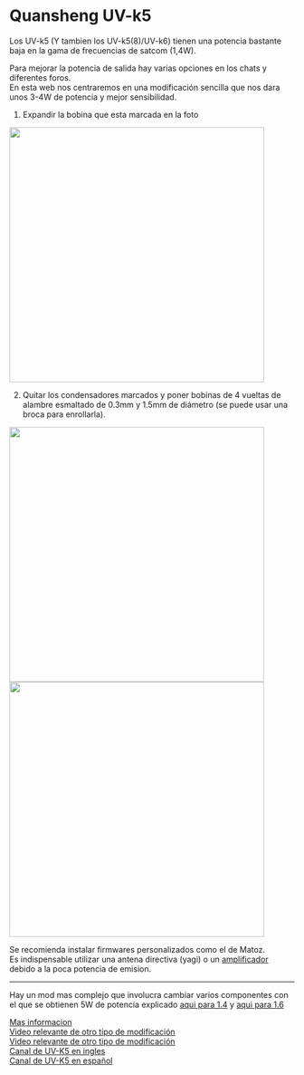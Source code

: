 # Quansheng UV-k5

Los UV-k5 (Y tambien los UV-k5(8)/UV-k6) tienen una potencia bastante baja en la gama de frecuencias de satcom (1,4W).  

Para mejorar la potencia de salida hay varias opciones en los chats y diferentes foros.  
En esta web nos centraremos en una modificación sencilla que nos dara unos 3-4W de potencia y mejor sensibilidad.

1. Expandir la bobina que esta marcada en la foto

<img height="450" src="/../_img/radios/expand_coil.png" />

2. Quitar los condensadores marcados y poner bobinas de 4 vueltas de alambre esmaltado de 0.3mm y 1.5mm de diámetro (se puede usar una broca para enrollarla).

<img height="450" src="/../_img/radios/k5_mod.png" />
<img height="450" src="/../_img/radios/k5_result.jpg" />

Se recomienda instalar firmwares personalizados como el de Matoz.  
Es indispensable utilizar una antena directiva (yagi) o un [amplificador](/es/amplificadores/index.md) debido a la poca potencia de emision.  


----

Hay un mod mas complejo que involucra cambiar varios componentes con el que se obtienen 5W de potencia explicado [aqui para 1.4](https://t.me/uv_k5_8/5/933) y [aqui para 1.6](https://t.me/uv_k5_8/5/952)  
  
[Mas informacion](https://forum.cxem.net/index.php?/topic/262822-%D0%BF%D0%B5%D1%80%D0%B5%D1%81%D1%82%D1%80%D0%BE%D0%B9%D0%BA%D0%B0-%D0%BF%D1%80%D0%B5%D1%81%D0%B5%D0%BB%D0%B5%D0%BA%D1%82%D0%BE%D1%80%D0%B0-%D1%80%D1%81%D1%82-quansheng-uv-k5-%D0%BD%D0%B0-satcom)  
[Video relevante de otro tipo de modificación](https://www.youtube.com/watch?v=cuCjfeUxKGw)  
[Video relevante de otro tipo de modificación](https://www.youtube.com/watch?v=c110XUpw7cY)  
[Canal de UV-K5 en ingles](https://t.me/quansheng_uvk5_en_dev)  
[Canal de UV-K5 en español](https://t.me/QuanShengES)
